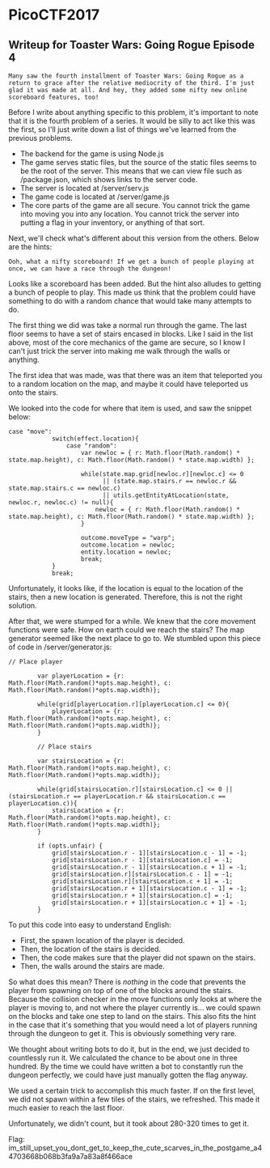 # PicoCTF2017  
## Writeup for Toaster Wars: Going Rogue Episode 4  

    Many saw the fourth installment of Toaster Wars: Going Rogue as a return to grace after the relative mediocrity of the third. I'm just glad it was made at all. And hey, they added some nifty new online scoreboard features, too!

Before I write about anything specific to this problem, it's important to note that it is the fourth problem of a series. It would be silly to act like this was the first, so I'll just write down a list of things we've learned from the previous problems.  

* The backend for the game is using Node.js
* The game serves static files, but the source of the static files seems to be the root of the server. This means that we can view file such as /package.json, which shows links to the server code.
* The server is located at /server/serv.js
* The game code is located at /server/game.js
* The core parts of the game are all secure. You cannot trick the game into moving you into any location. You cannot trick the server into putting a flag in your inventory, or anything of that sort.  

Next, we'll check what's different about this version from the others. Below are the hints:  

    Ooh, what a nifty scoreboard! If we get a bunch of people playing at once, we can have a race through the dungeon!
    
Looks like a scoreboard has been added. But the hint also alludes to getting a bunch of people to play. This made us think that the problem could have something to do with a random chance that would take many attempts to do.  

The first thing we did was take a normal run through the game. The last floor seems to have a set of stairs encased in blocks. Like I said in the list above, most of the core mechanics of the game are secure, so I know I can't just trick the server into making me walk through the walls or anything.  

The first idea that was made, was that there was an item that teleported you to a random location on the map, and maybe it could have teleported us onto the stairs.  

We looked into the code for where that item is used, and saw the snippet below:  

    case "move":
                switch(effect.location){
                    case "random":
                        var newloc = { r: Math.floor(Math.random() * state.map.height), c: Math.floor(Math.random() * state.map.width) };

                        while(state.map.grid[newloc.r][newloc.c] <= 0
                              || (state.map.stairs.r == newloc.r && state.map.stairs.c == newloc.c)
                              || utils.getEntityAtLocation(state, newloc.r, newloc.c) != null){
                            newloc = { r: Math.floor(Math.random() * state.map.height), c: Math.floor(Math.random() * state.map.width) };
                        }

                        outcome.moveType = "warp";
                        outcome.location = newloc;
                        entity.location = newloc;
                        break;
                }
                break;
        
Unfortunately, it looks like, if the location is equal to the location of the stairs, then a new location is generated. Therefore, this is not the right solution.  

After that, we were stumped for a while. We knew that the core movement functions were safe. How on earth could we reach the stairs? The map generator seemed like the next place to go to. We stumbled upon this piece of code in /server/generator.js:  

    // Place player

            var playerLocation = {r: Math.floor(Math.random()*opts.map.height), c: Math.floor(Math.random()*opts.map.width)};

            while(grid[playerLocation.r][playerLocation.c] <= 0){
                playerLocation = {r: Math.floor(Math.random()*opts.map.height), c: Math.floor(Math.random()*opts.map.width)};
            }

            // Place stairs

            var stairsLocation = {r: Math.floor(Math.random()*opts.map.height), c: Math.floor(Math.random()*opts.map.width)};

            while(grid[stairsLocation.r][stairsLocation.c] <= 0 || (stairsLocation.r == playerLocation.r && stairsLocation.c == playerLocation.c)){
                stairsLocation = {r: Math.floor(Math.random()*opts.map.height), c: Math.floor(Math.random()*opts.map.width)};
            }

            if (opts.unfair) {
                grid[stairsLocation.r - 1][stairsLocation.c - 1] = -1;
                grid[stairsLocation.r - 1][stairsLocation.c] = -1;
                grid[stairsLocation.r - 1][stairsLocation.c + 1] = -1;
                grid[stairsLocation.r][stairsLocation.c - 1] = -1;
                grid[stairsLocation.r][stairsLocation.c + 1] = -1;
                grid[stairsLocation.r + 1][stairsLocation.c - 1] = -1;
                grid[stairsLocation.r + 1][stairsLocation.c] = -1;
                grid[stairsLocation.r + 1][stairsLocation.c + 1] = -1;
            }
      
To put this code into easy to understand English:  

* First, the spawn location of the player is decided.
* Then, the location of the stairs is decided.
* Then, the code makes sure that the player did not spawn on the stairs.
* Then, the walls around the stairs are made.

So what does this mean? There is *nothing* in the code that prevents the player from spawning on top of one of the blocks around the stairs. Because the collision checker in the move functions only looks at where the player is moving to, and not where the player currently is... we could spawn on the blocks and take one step to land on the stairs. This also fits the hint in the case that it's something that you would need a lot of players running through the dungeon to get it. This is obviously something very rare.  

We thought about writing bots to do it, but in the end, we just decided to countlessly run it. We calculated the chance to be about one in three hundred. By the time we could have written a bot to constantly run the dungeon perfectly, we could have just manually gotten the flag anyway.  

We used a certain trick to accomplish this much faster. If on the first level, we did not spawn within a few tiles of the stairs, we refreshed. This made it much easier to reach the last floor.  

Unfortunately, we didn't count, but it took about 280-320 times to get it.

Flag: im_still_upset_you_dont_get_to_keep_the_cute_scarves_in_the_postgame_a44703668b068b3fa9a7a83a8f466ace
